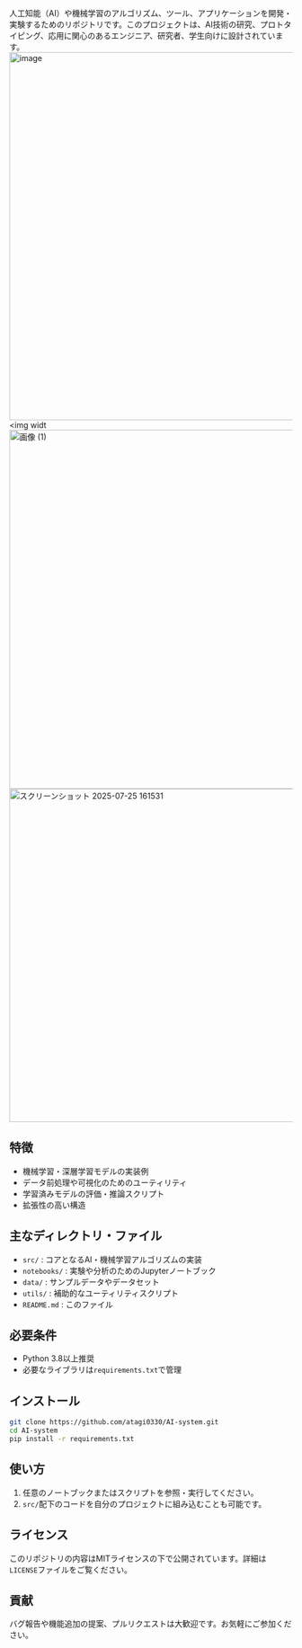 人工知能（AI）や機械学習のアルゴリズム、ツール、アプリケーションを開発・実験するためのリポジトリです。このプロジェクトは、AI技術の研究、プロトタイピング、応用に関心のあるエンジニア、研究者、学生向けに設計されています。
<img width="1282" height="655" alt="image" src="https://github.com/user-attachments/assets/37ad90dd-cbc7-4677-9255-f1ab55630a13" />
<img widt<img width="626" height="639" alt="画像 (1)" src="https://github.com/user-attachments/assets/75d9be7a-310a-4b7f-ab95-071cd255d04a" />
<img width="536" height="593" alt="スクリーンショット 2025-07-25 161531" src="https://github.com/user-attachments/assets/98c8f93d-fd74-47b4-85b9-30340046d2bd" />


## 特徴

- 機械学習・深層学習モデルの実装例
- データ前処理や可視化のためのユーティリティ
- 学習済みモデルの評価・推論スクリプト
- 拡張性の高い構造

## 主なディレクトリ・ファイル

- `src/` : コアとなるAI・機械学習アルゴリズムの実装
- `notebooks/` : 実験や分析のためのJupyterノートブック
- `data/` : サンプルデータやデータセット
- `utils/` : 補助的なユーティリティスクリプト
- `README.md` : このファイル

## 必要条件

- Python 3.8以上推奨
- 必要なライブラリは`requirements.txt`で管理

## インストール

```bash
git clone https://github.com/atagi0330/AI-system.git
cd AI-system
pip install -r requirements.txt
```

## 使い方

1. 任意のノートブックまたはスクリプトを参照・実行してください。
2. `src/`配下のコードを自分のプロジェクトに組み込むことも可能です。

## ライセンス

このリポジトリの内容はMITライセンスの下で公開されています。詳細は`LICENSE`ファイルをご覧ください。

## 貢献

バグ報告や機能追加の提案、プルリクエストは大歓迎です。お気軽にご参加ください。
